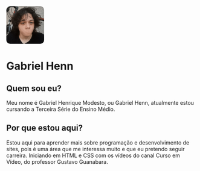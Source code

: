 <!DOCTYPE html>
<html lang="pt-br">
  <head>
    <meta charset="UTF-8" />
    <meta name="viewport" content="width=device-width, initial-scale=1.0" />
    <link rel="shortcut icon" href="favicon.ico" type="image/x-icon" />
    <link rel="preconnect" href="https://fonts.googleapis.com">
  </head>
  <body>
    <img style="border-radius: 10px; width: 100px;" src="eu.png" alt="Gabriel Henrique Modesto" />
    <h1>Gabriel Henn</h1>
    <h2>Quem sou eu?</h2>
    <p>
      Meu nome é Gabriel Henrique Modesto, ou Gabriel Henn, atualmente estou
      cursando a Terceira Série do Ensino Médio.
    </p>
    <h2>Por que estou aqui?</h2>
    <p>
      Estou aqui para aprender mais sobre programação e desenvolvimento de
      sites, pois é uma área que me interessa muito e que eu pretendo seguir
      carreira. Iniciando em HTML e CSS com os vídeos do canal Curso em Vídeo,
      do professor Gustavo Guanabara.
    </p>
      
  </body>
</html>
